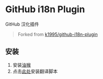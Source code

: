 # GitHub i18n Plugin
GitHub 汉化插件
> Forked from [k1995/github-i18n-plugin](https://github.com/k1995/github-i18n-plugin)

## 安装
1. 安装[油猴](https://www.tampermonkey.net/)
2. 点击[此处](https://greasyfork.org/zh-CN/scripts/448667-github-internationalization)安装翻译脚本
